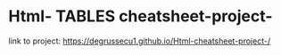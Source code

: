 # Html- TABLES cheatsheet-project-
link to project: https://degrussecu1.github.io/Html-cheatsheet-project-/
